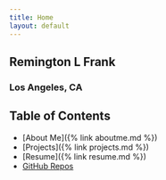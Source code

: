 ```yaml
---
title: Home
layout: default
---
```


## Remington L Frank
### Los Angeles, CA

## Table of Contents

* [About Me]({%  link aboutme.md %})
* [Projects]({% link projects.md %})
* [Resume]({% link resume.md %})
* [GitHub Repos](https://github.com/remyfrank01)

